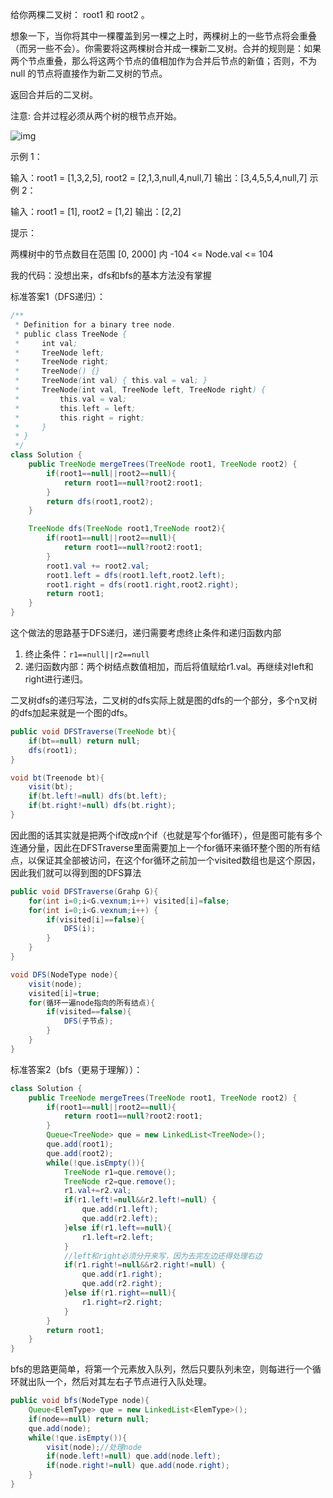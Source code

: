 给你两棵二叉树： root1 和 root2 。

想象一下，当你将其中一棵覆盖到另一棵之上时，两棵树上的一些节点将会重叠（而另一些不会）。你需要将这两棵树合并成一棵新二叉树。合并的规则是：如果两个节点重叠，那么将这两个节点的值相加作为合并后节点的新值；否则，不为 null 的节点将直接作为新二叉树的节点。

返回合并后的二叉树。

注意: 合并过程必须从两个树的根节点开始。

 ![img](http://yyh-blogimage.oss-cn-shanghai.aliyuncs.com/img/merge.jpg)

示例 1：

输入：root1 = [1,3,2,5], root2 = [2,1,3,null,4,null,7]
输出：[3,4,5,5,4,null,7]
示例 2：

输入：root1 = [1], root2 = [1,2]
输出：[2,2]


提示：

两棵树中的节点数目在范围 [0, 2000] 内
-104 <= Node.val <= 104

我的代码：没想出来，dfs和bfs的基本方法没有掌握

标准答案1（DFS递归）：

```java
/**
 * Definition for a binary tree node.
 * public class TreeNode {
 *     int val;
 *     TreeNode left;
 *     TreeNode right;
 *     TreeNode() {}
 *     TreeNode(int val) { this.val = val; }
 *     TreeNode(int val, TreeNode left, TreeNode right) {
 *         this.val = val;
 *         this.left = left;
 *         this.right = right;
 *     }
 * }
 */
class Solution {
    public TreeNode mergeTrees(TreeNode root1, TreeNode root2) {
        if(root1==null||root2==null){
            return root1==null?root2:root1;
        }
        return dfs(root1,root2);
    }

    TreeNode dfs(TreeNode root1,TreeNode root2){
        if(root1==null||root2==null){
            return root1==null?root2:root1;
        }
        root1.val += root2.val;
        root1.left = dfs(root1.left,root2.left);
        root1.right = dfs(root1.right,root2.right);
        return root1;
    } 
}
```

这个做法的思路基于DFS递归，递归需要考虑终止条件和递归函数内部

1. 终止条件：`r1==null||r2==null`
2. 递归函数内部：两个树结点数值相加，而后将值赋给r1.val。再继续对left和right进行递归。



二叉树dfs的递归写法，二叉树的dfs实际上就是图的dfs的一个部分，多个n叉树的dfs加起来就是一个图的dfs。

```java
public void DFSTraverse(TreeNode bt){
    if(bt==null) return null;
    dfs(root1);
}

void bt(Treenode bt){
    visit(bt);
    if(bt.left!=null) dfs(bt.left);
    if(bt.right!=null) dfs(bt.right);
}
```
因此图的话其实就是把两个if改成n个if（也就是写个for循环），但是图可能有多个连通分量，因此在DFSTraverse里面需要加上一个for循环来循环整个图的所有结点，以保证其全部被访问，在这个for循环之前加一个visited数组也是这个原因，因此我们就可以得到图的DFS算法
```java
public void DFSTraverse(Grahp G){
	for(int i=0;i<G.vexnum;i++) visited[i]=false;
    for(int i=0;i<G.vexnum;i++) {
        if(visited[i]==false){
            DFS(i);
        }
    }
}

void DFS(NodeType node){
    visit(node);
    visited[i]=true;
    for(循环一遍node指向的所有结点){
        if(visited==false){
            DFS(子节点);
        }
    }
}
```

标准答案2（bfs（更易于理解））：

```java
class Solution {
    public TreeNode mergeTrees(TreeNode root1, TreeNode root2) {
        if(root1==null||root2==null){
            return root1==null?root2:root1;
        }
        Queue<TreeNode> que = new LinkedList<TreeNode>();
        que.add(root1);
        que.add(root2);
        while(!que.isEmpty()){
            TreeNode r1=que.remove();
            TreeNode r2=que.remove();
            r1.val+=r2.val;
            if(r1.left!=null&&r2.left!=null) {
                que.add(r1.left);
                que.add(r2.left);
            }else if(r1.left==null){
                r1.left=r2.left;
            }
            //left和right必须分开来写，因为去完左边还得处理右边
            if(r1.right!=null&&r2.right!=null) {
                que.add(r1.right);
                que.add(r2.right);
            }else if(r1.right==null){
                r1.right=r2.right;
            }
        }
        return root1;
    }
}
```

bfs的思路更简单，将第一个元素放入队列，然后只要队列未空，则每进行一个循环就出队一个，然后对其左右子节点进行入队处理。

```java
public void bfs(NodeType node){
    Queue<ElemType> que = new LinkedList<ElemType>();
    if(node==null) return null;
    que.add(node);
    while(!que.isEmpty()){
        visit(node);//处理node
        if(node.left!=null) que.add(node.left);
        if(node.right!=null) que.add(node.right);
    }
}
```

